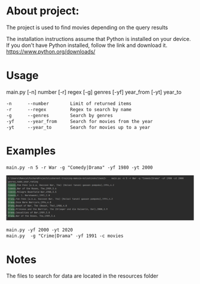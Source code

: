 About project:
====================
The project is used to find movies depending on the query results

The installation instructions assume that Python is installed on your device.
If you don't have Python installed, follow the link and download it.
https://www.python.org/downloads/

Usage
====================
main.py [-n] number [-r] regex [-g] genres [-yf] year_from [-yt] year_to  

    -n      --number        Limit of returned items
    -r      --regex         Regex to search by name
    -g      --genres        Search by genres    
    -yf     --year_from     Search for movies from the year
    -yt     --year_to       Search for movies up to a year

Examples
====================
    main.py -n 5 -r War -g "Comedy|Drama" -yf 1980 -yt 2000


![alt text](resources/screenshots/Screenshot_8.png)
    
    main.py -yf 2000 -yt 2020
    main.py  -g "Crime|Drama" -yf 1991 -c movies
    



Notes
====================
The files to search for data are located in the resources folder